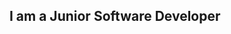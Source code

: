 ## I am a Junior Software Developer

<!--
**OmegaDzikoFuentes/OmegaDzikoFuentes** is a ✨ _special_ ✨ repository because its `README.md` (this file) appears on your GitHub profile.

Here are some ideas to get you started:

- 🔭 I’m currently working on ...
- 🌱 I’m currently learning ...
- 👯 I’m looking to collaborate on ...
- 🤔 I’m looking for help with ...
- 💬 Ask me about JavaScript HTML CSS Git Express Sequelize Node.js Chai Mocha React Redux Vite Python Jinja SQLAlchemy Alembic Flask pyenv Pipenv
- 📫 How to reach me: ...
- 😄 Pronouns: ...
- ⚡ Fun fact: ...
-->

